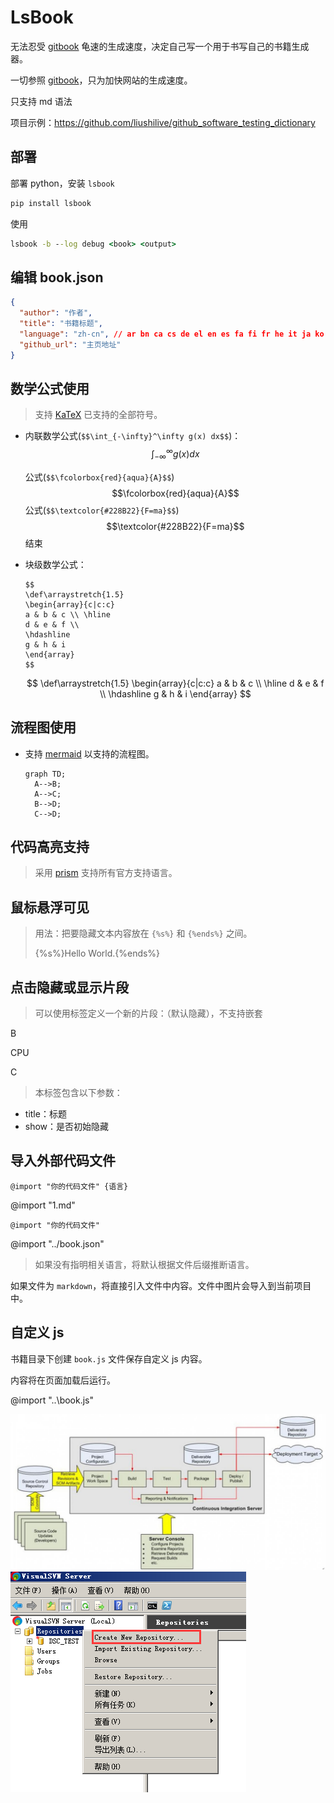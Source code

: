 # LsBook

无法忍受 [gitbook](https://www.gitbook.com/) 龟速的生成速度，决定自己写一个用于书写自己的书籍生成器。

一切参照 [gitbook](https://www.gitbook.com/)，只为加快网站的生成速度。

只支持 md 语法

项目示例：<https://github.com/liushilive/github_software_testing_dictionary>

## 部署

部署 python，安装 `lsbook`

```cmd
pip install lsbook
```

使用

```bat
lsbook -b --log debug <book> <output>
```

## 编辑 book.json

```json
{
  "author": "作者",
  "title": "书籍标题",
  "language": "zh-cn", // ar bn ca cs de el en es fa fi fr he it ja ko nl no pl pt ro ru sv tr uk ui zh-cn zh-hans zh-tw
  "github_url": "主页地址"
}
```

## 数学公式使用

>支持 [KaTeX](https://khan.github.io/KaTeX/docs/supported.html) 已支持的全部符号。

* 内联数学公式(`$$\int_{-\infty}^\infty g(x) dx$$`)：$$\int_{-\infty}^\infty g(x) dx$$

  公式(`$$\fcolorbox{red}{aqua}{A}$$`) $$\fcolorbox{red}{aqua}{A}$$ 公式(`$$\textcolor{#228B22}{F=ma}$$`) $$\textcolor{#228B22}{F=ma}$$ 结束

* 块级数学公式：
    
  ```KaTeX
  $$
  \def\arraystretch{1.5}
  \begin{array}{c|c:c}
  a & b & c \\ \hline
  d & e & f \\
  \hdashline
  g & h & i
  \end{array}
  $$
  ```

  $$
  \def\arraystretch{1.5}
  \begin{array}{c|c:c}
    a & b & c \\ \hline
    d & e & f \\
    \hdashline
    g & h & i
  \end{array}
  $$

## 流程图使用

* 支持 [mermaid](https://mermaidjs.github.io/) 以支持的流程图。

  ```mermaid
  graph TD;
    A-->B;
    A-->C;
    B-->D;
    C-->D;
  ```

## 代码高亮支持

>采用 [prism](https://prismjs.com/) 支持所有官方支持语言。

## 鼠标悬浮可见

>用法：把要隐藏文本内容放在 `{%s%}` 和 `{%ends%}` 之间。
>
>{%s%}Hello World.{%ends%}

## 点击隐藏或显示片段

>可以使用标签定义一个新的片段：（默认隐藏），不支持嵌套

<!--sec title="点我隐藏答案" show=true ces-->

B

<!--endsec-->

<!--sec title="点我看分析" show=false ces-->

CPU

<!--endsec-->

<!--sec title="点我看分析" ces-->

C

<!--endsec-->

>本标签包含以下参数：

* title：标题
* show：是否初始隐藏

## 导入外部代码文件

`@import "你的代码文件" {语言}`

@import "1.md"

`@import "你的代码文件"`

@import "../book.json"

>如果没有指明相关语言，将默认根据文件后缀推断语言。

如果文件为 `markdown`，将直接引入文件中内容。文件中图片会导入到当前项目中。

## 自定义 js

书籍目录下创建 `book.js` 文件保存自定义 js 内容。

内容将在页面加载后运行。

@import "..\book.js"

![1](../screenshot\2018-04-14-17-19-56.png)
![2](../screenshot\2018-04-15-09-53-01.png)
